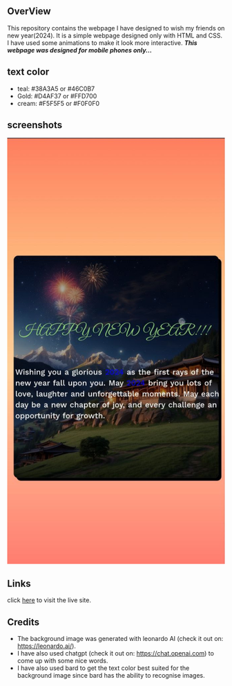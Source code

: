 ## OverView
This repository contains the webpage I have designed to wish my friends on new year(2024). It is a simple webpage designed only with HTML and CSS. I have used some animations to make it look more interactive.
***This webpage was designed for mobile phones only...***

## text color 
* teal: #38A3A5 or #46C0B7
* Gold: #D4AF37 or #FFD700
* cream: #F5F5F5 or #F0F0F0 

 ## screenshots
 ![](./screenshot.jpg)

 ## Links
 click [here](https://tenze21.github.io/New-Year-Wishing-Card/) to visit the live site.

 ## Credits
 * The background image was generated with leonardo AI (check it out on: https://leonardo.ai/).
 * I have also used chatgpt (check it out on: https://chat.openai.com) to come up with some nice words.
 * I have also used bard to get the text color best suited for the background image since bard has the ability to recognise images.
 

